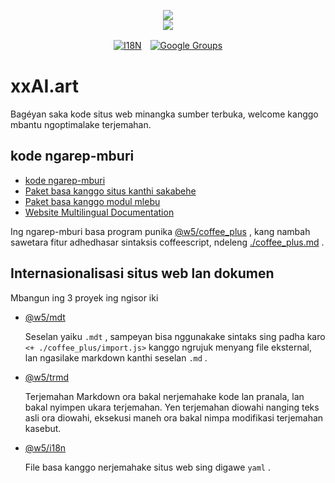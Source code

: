 <p align="center"><a href="https://xxai.art"><img src="https://cdn.jsdelivr.net/gh/xxai-art/doc/logo.svg"/></a><br/><a href="https://xxai.art"><img src="https://cdn.jsdelivr.net/gh/xxai-art/doc/xxai.svg"/></a></p><p align="center"><a href="https://github.com/xxai-art/doc#readme"><img alt="I18N" src="https://cdn.jsdelivr.net/gh/wactax/img/t.svg"/></a>　<a href="https://groups.google.com/u/0/g/xxai-art"><img alt="Google Groups" src="https://cdn.jsdelivr.net/gh/wactax/img/g-groups.svg"/></a></p>

# xxAI.art

Bagéyan saka kode situs web minangka sumber terbuka, welcome kanggo mbantu ngoptimalake terjemahan.

## kode ngarep-mburi

* [kode ngarep-mburi](https://github.com/xxai-art/web)
* [Paket basa kanggo situs kanthi sakabehe](https://github.com/xxai-art/web/tree/main/i18n)
* [Paket basa kanggo modul mlebu](https://github.com/wacpkg/user/tree/main/ui.i18n)
* [Website Multilingual Documentation](https://github.com/xxai-doc)

Ing ngarep-mburi basa program punika [@w5/coffee_plus](http://npmjs.com/@w5/coffee_plus) , kang nambah sawetara fitur adhedhasar sintaksis coffeescript, ndeleng [./coffee_plus.md](./coffee_plus.md) .

## Internasionalisasi situs web lan dokumen

Mbangun ing 3 proyek ing ngisor iki

* [@w5/mdt](https://www.npmjs.com/package/@w5/mdt)

  Seselan yaiku `.mdt` , sampeyan bisa nggunakake sintaks sing padha karo `<+ ./coffee_plus/import.js>` kanggo ngrujuk menyang file eksternal, lan ngasilake markdown kanthi seselan `.md` .

* [@w5/trmd](https://www.npmjs.com/package/@w5/trmd)

  Terjemahan Markdown ora bakal nerjemahake kode lan pranala, lan bakal nyimpen ukara terjemahan. Yen terjemahan diowahi nanging teks asli ora diowahi, eksekusi maneh ora bakal nimpa modifikasi terjemahan kasebut.

* [@w5/i18n](https://www.npmjs.com/package/@w5/i18n)

  File basa kanggo nerjemahake situs web sing digawe `yaml` .
